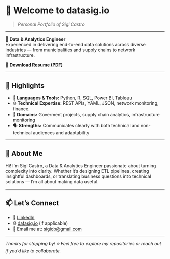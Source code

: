 # 👋 Welcome to **datasig.io**  
> _Personal Portfolio of Sigi Castro_

---

🎯 **Data & Analytics Engineer**  
Experienced in delivering end-to-end data solutions across diverse industries — from municipalities and supply chains to network infrastructure.

📄 [**Download Resume (PDF)**](/assets/Sigifredo%20Castro%20-%20CV.pdf)

---

## 🚀 Highlights

- 🐍 **Languages & Tools:** Python, R, SQL, Power BI, Tableau  
- 🌐 **Technical Expertise:** REST APIs, YAML, JSON, network monitoring, finance.  
- 🧠 **Domains:** Goverment projects, supply chain analytics, infrastructure monitoring  
- 🗣️ **Strengths:** Communicates clearly with both technical and non-technical audiences and adaptability

---

## 📌 About Me

Hi! I'm Sigi Castro, a Data & Analytics Engineer passionate about turning complexity into clarity. Whether it’s designing ETL pipelines, creating insightful dashboards, or translating business questions into technical solutions — I’m all about making data useful.

---

## 📫 Let’s Connect

- 💼 [LinkedIn](https://www.linkedin.com/in/sigifredocastro)
- 🌐 [datasig.io](https://datasig.io) (if applicable)
- 📧 Email me at: sigicb@gmail.com

---

_Thanks for stopping by! ⭐ Feel free to explore my repositories or reach out if you'd like to collaborate._



